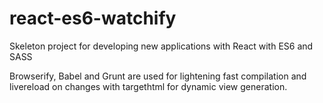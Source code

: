 # react-es6-watchify

Skeleton project for developing new applications with React with ES6 and SASS

Browserify, Babel and Grunt are used for lightening fast compilation and livereload on changes with targethtml for dynamic view generation.
